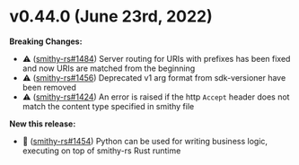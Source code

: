 <!-- Do not manually edit this file. Use the `changelogger` tool. -->
v0.44.0 (June 23rd, 2022)
=========================
**Breaking Changes:**
- ⚠ ([smithy-rs#1484](https://github.com/awslabs/smithy-rs/issues/1484)) Server routing for URIs with prefixes has been fixed and now URIs are matched from the beginning
- ⚠ ([smithy-rs#1456](https://github.com/awslabs/smithy-rs/issues/1456)) Deprecated v1 arg format from sdk-versioner have been removed
- ⚠ ([smithy-rs#1424](https://github.com/awslabs/smithy-rs/issues/1424)) An error is raised if the http `Accept` header does not match the content type specified in smithy file

**New this release:**
- 🎉 ([smithy-rs#1454](https://github.com/awslabs/smithy-rs/issues/1454)) Python can be used for writing business logic, executing on top of smithy-rs Rust runtime

